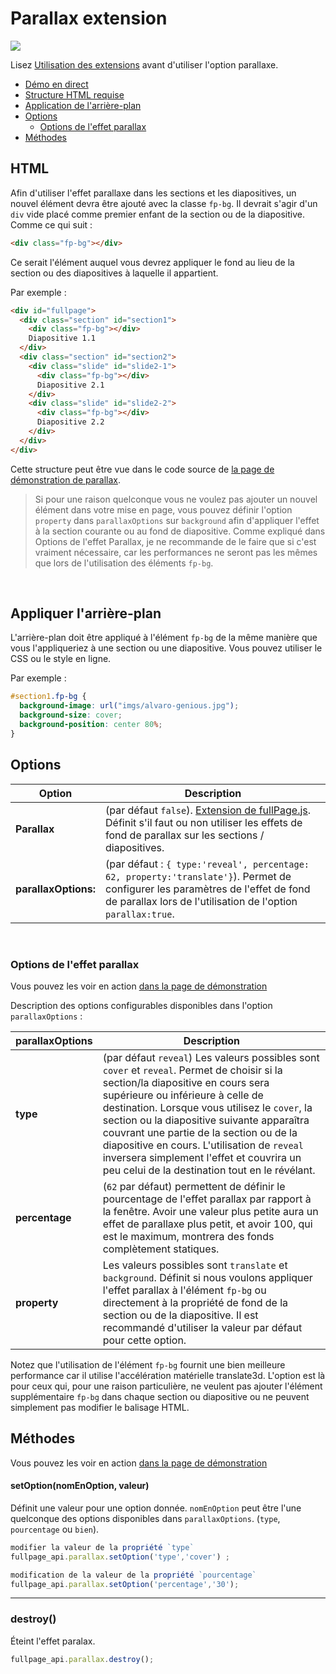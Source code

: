 # Parallax extension

![](https://cloud.githubusercontent.com/assets/1706326/23580315/f28edab4-00f6-11e7-90f9-81ffafd77b0e.gif)

Lisez [Utilisation des extensions](https://github.com/alvarotrigo/fullPage.js#use-extensions) avant d'utiliser l'option parallaxe.

- [Démo en direct](http://alvarotrigo.com/fullPage/extensions/parallax.html)
- [Structure HTML requise](https://github.com/alvarotrigo/fullPage.js/wiki/Extension---Parallax#required-html-structure)
- [Application de l'arrière-plan](https://github.com/alvarotrigo/fullPage.js/wiki/Extension---Parallax#applying-the-background)
- [Options](https://github.com/alvarotrigo/fullPage.js/wiki/Extension---Parallax#options)
  - [Options de l'effet parallax](https://github.com/alvarotrigo/fullPage.js/wiki/Extension---Parallax#parallax-effect-options)
- [Méthodes](https://github.com/alvarotrigo/fullPage.js/wiki/Extension---Parallax#methods)

## HTML

Afin d'utiliser l'effet parallaxe dans les sections et les diapositives, un nouvel élément devra être ajouté avec la classe `fp-bg`. Il devrait s'agir d'un `div` vide placé comme premier enfant de la section ou de la diapositive. Comme ce qui suit :

```html
<div class="fp-bg"></div>
```

Ce serait l'élément auquel vous devrez appliquer le fond au lieu de la section ou des diapositives à laquelle il appartient.

Par exemple :

```html
<div id="fullpage">
  <div class="section" id="section1">
    <div class="fp-bg"></div>
    Diapositive 1.1
  </div>
  <div class="section" id="section2">
    <div class="slide" id="slide2-1">
      <div class="fp-bg"></div>
      Diapositive 2.1
    </div>
    <div class="slide" id="slide2-2">
      <div class="fp-bg"></div>
      Diapositive 2.2
    </div>
  </div>
</div>
```

Cette structure peut être vue dans le code source de [la page de démonstration de parallax](http://alvarotrigo.com/fullPage/extensions/parallax.html).

> Si pour une raison quelconque vous ne voulez pas ajouter un nouvel élément dans votre mise en page, vous pouvez définir l'option `property` dans `parallaxOptions` sur `background` afin d'appliquer l'effet à la section courante ou au fond de diapositive. Comme expliqué dans Options de l'effet Parallax, je ne recommande de le faire que si c'est vraiment nécessaire, car les performances ne seront pas les mêmes que lors de l'utilisation des éléments `fp-bg`.

<br>

## Appliquer l'arrière-plan

L'arrière-plan doit être appliqué à l'élément `fp-bg` de la même manière que vous l'appliqueriez à une section ou une diapositive. Vous pouvez utiliser le CSS ou le style en ligne.

Par exemple :

```css
#section1.fp-bg {
  background-image: url("imgs/alvaro-genious.jpg");
  background-size: cover;
  background-position: center 80%;
}
```

## Options

| Option | Description |
| --- | --- |
| **Parallax** | (par défaut `false`). [Extension de fullPage.js](http://alvarotrigo.com/fullPage/extensions/). Définit s'il faut ou non utiliser les effets de fond de parallax sur les sections / diapositives. |
| **parallaxOptions:** | (par défaut : `{ type:'reveal', percentage: 62, property:'translate'}`). Permet de configurer les paramètres de l'effet de fond de parallax lors de l'utilisation de l'option `parallax:true`. |

<br>

### Options de l'effet parallax

Vous pouvez les voir en action [dans la page de démonstration](http://alvarotrigo.com/fullPage/extensions/parallax.html)

Description des options configurables disponibles dans l'option `parallaxOptions` :

| parallaxOptions | Description |
| --- | --- |
| **type** | (par défaut `reveal`) Les valeurs possibles sont `cover` et `reveal`. Permet de choisir si la section/la diapositive en cours sera supérieure ou inférieure à celle de destination. Lorsque vous utilisez le `cover`, la section ou la diapositive suivante apparaîtra couvrant une partie de la section ou de la diapositive en cours. L'utilisation de `reveal` inversera simplement l'effet et couvrira un peu celui de la destination tout en le révélant. |
| **percentage** | (`62` par défaut) permettent de définir le pourcentage de l'effet parallax par rapport à la fenêtre. Avoir une valeur plus petite aura un effet de parallaxe plus petit, et avoir 100, qui est le maximum, montrera des fonds complètement statiques. |
| **property** | Les valeurs possibles sont `translate` et `background`. Définit si nous voulons appliquer l'effet parallax à l'élément `fp-bg` ou directement à la propriété de fond de la section ou de la diapositive. Il est recommandé d'utiliser la valeur par défaut pour cette option. |

Notez que l'utilisation de l'élément `fp-bg` fournit une bien meilleure performance car il utilise l'accélération matérielle translate3d. L'option est là pour ceux qui, pour une raison particulière, ne veulent pas ajouter l'élément supplémentaire `fp-bg` dans chaque section ou diapositive ou ne peuvent simplement pas modifier le balisage HTML.

## Méthodes

Vous pouvez les voir en action [dans la page de démonstration](http://alvarotrigo.com/fullPage/extensions/parallax.html)

#### setOption(nomEnOption, valeur)

Définit une valeur pour une option donnée. `nomEnOption` peut être l'une quelconque des options disponibles dans `parallaxOptions`. (`type`, `pourcentage` ou `bien`).

```javascript
modifier la valeur de la propriété `type`
fullpage_api.parallax.setOption('type','cover') ;

modification de la valeur de la propriété `pourcentage`
fullpage_api.parallax.setOption('percentage','30');
```

---

### destroy()

Éteint l'effet paralax.

```javascript
fullpage_api.parallax.destroy();
```
